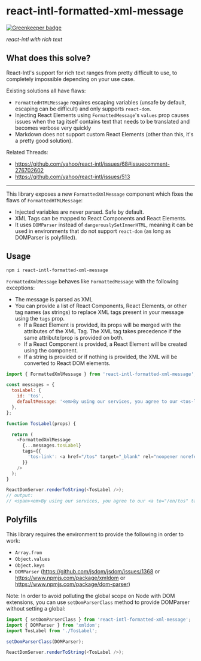 # react-intl-formatted-xml-message

[![Greenkeeper badge](https://badges.greenkeeper.io/Ephys/react-intl-formatted-xml-message.svg)](https://greenkeeper.io/)

*react-intl with rich text*

## What does this solve?

React-Intl's support for rich text ranges from pretty difficult to use, to completely impossible depending on your use case.

Existing solutions all have flaws:
- `FormattedHTMLMessage` requires escaping variables (unsafe by default, escaping can be difficult) and only supports `react-dom`.
- Injecting React Elements using `FormattedMessage`'s `values` prop causes issues when the tag itself contains text that needs to be translated and becomes verbose very quickly
- Markdown does not support custom React Elements (other than this, it's a pretty good solution).

Related Threads:
- https://github.com/yahoo/react-intl/issues/68#issuecomment-276702602
- https://github.com/yahoo/react-intl/issues/513

---

This library exposes a new `FormattedXmlMessage` component which fixes the flaws of `FormattedHTMLMessage`:
- Injected variables are never parsed. Safe by default.
- XML Tags can be mapped to React Components and React Elements.
- It uses `DOMParser` instead of `dangerouslySetInnerHTML`, meaning it can be used in environments that do not support `react-dom` (as long as DOMParser is polyfilled).

## Usage

`npm i react-intl-formatted-xml-message`

`FormattedXmlMessage` behaves like `FormattedMessage` with the following exceptions:
- The message is parsed as XML
- You can provide a list of React Components, React Elements, or other tag names (as strings) to replace XML tags present in your message using the `tags` prop.
  - If a React Element is provided, its props will be merged with the attributes of the XML Tag. The XML tag takes precedence if the same attribute/prop is provided on both.
  - If a React Component is provided, a React Element will be created using the component.
  - If a string is provided or if nothing is provided, the XML will be converted to React DOM elements.

```javascript
import { FormattedXmlMessage } from 'react-intl-formatted-xml-message';

const messages = {
  tosLabel: {
    id: 'tos',
    defaultMessage: '<em>By using our services, you agree to our <tos-link to="/en/tos">Terms Of Service</tos-link></em>'
  },
};

function TosLabel(props) {

  return (
    <FormattedXmlMessage
      {...messages.tosLabel}
      tags={{
        'tos-link': <a href="/tos" target="_blank" rel="noopener noreferrer" />,
      }}
    />
  );
}

ReactDomServer.renderToString(<TosLabel />);
// output:
// <span><em>By using our services, you agree to our <a to="/en/tos" target="_blank" rel="noopener noreferrer">Terms Of Service</a></em></span>
```

## Polyfills

This library requires the environment to provide the following in order to work:

- `Array.from`
- `Object.values`
- `Object.keys`
- `DOMParser` (https://github.com/jsdom/jsdom/issues/1368 or https://www.npmjs.com/package/xmldom or https://www.npmjs.com/package/dom-parser)

Note: In order to avoid polluting the global scope on Node with DOM extensions, you can use `setDomParserClass` method to provide DOMParser without setting a global:

```javascript
import { setDomParserClass } from 'react-intl-formatted-xml-message';
import { DOMParser } from 'xmldom';
import TosLabel from './TosLabel';

setDomParserClass(DOMParser);

ReactDomServer.renderToString(<TosLabel />);
```
